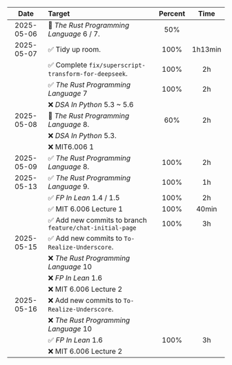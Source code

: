 |    Date    | Target                                                  | Percent |  Time   |
| :--------: | :------------------------------------------------------ | :-----: | :-----: |
| 2025-05-06 | 🍊 *The Rust Programming Language* 6 / 7.                |   50%   |         |
| 2025-05-07 | ✅ Tidy up room.                                         |  100%   | 1h13min |
|            | ✅ Complete `fix/superscript-transform-for-deepseek`.    |  100%   |   2h    |
|            | ✅ *The Rust Programming Language* 7                     |  100%   |   2h    |
|            | ❌ *DSA In Python* 5.3 ~ 5.6                             |         |         |
| 2025-05-08 | 🍊 *The Rust Programming Language* 8.                    |   60%   |   2h    |
|            | ❌ *DSA In Python* 5.3.                                  |         |         |
|            | ❌ MIT6.006 1                                            |         |         |
| 2025-05-09 | ✅ *The Rust Programming Language* 8.                    |  100%   |   2h    |
| 2025-05-13 | ✅ *The Rust Programming Language* 9.                    |  100%   |   1h    |
|            | ✅ *FP In Lean* 1.4 / 1.5                                |  100%   |   2h    |
|            | ✅ MIT 6.006 Lecture 1                                   |  100%   |  40min  |
|            | ✅ Add new commits to branch `feature/chat-initial-page` |  100%   |   3h    |
| 2025-05-15 | ✅ Add new commits to `To-Realize-Underscore`.           |         |         |
|            | ❌ *The Rust Programming Language* 10                    |         |         |
|            | ❌ *FP In Lean* 1.6                                      |         |         |
|            | ❌ MIT 6.006 Lecture 2                                   |         |         |
| 2025-05-16 | ❌ Add new commits to `To-Realize-Underscore`.           |         |         |
|            | ❌ *The Rust Programming Language* 10                    |         |         |
|            | ✅ *FP In Lean* 1.6                                      |  100%   |   3h    |
|            | ❌ MIT 6.006 Lecture 2                                   |         |         |